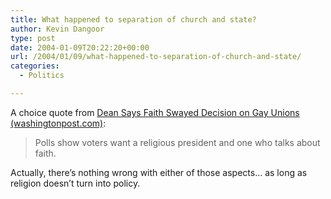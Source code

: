 ```yaml
---
title: What happened to separation of church and state?
author: Kevin Dangoor
type: post
date: 2004-01-09T20:22:20+00:00
url: /2004/01/09/what-happened-to-separation-of-church-and-state/
categories:
  - Politics

---
```

A choice quote from [Dean Says Faith Swayed Decision on Gay Unions (washingtonpost.com)][1]:

> Polls show voters want a religious president and one who talks about faith.

Actually, there&#8217;s nothing wrong with either of those aspects&#8230; as long as religion doesn&#8217;t turn into policy.

 [1]: http://www.washingtonpost.com/wp-dyn/articles/A63152-2004Jan7.html "Dean Says Faith Swayed Decision on Gay Unions (washingtonpost.com)"